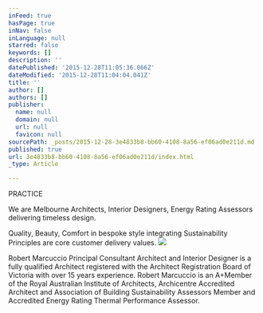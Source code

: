 ```yaml
---
inFeed: true
hasPage: true
inNav: false
inLanguage: null
starred: false
keywords: []
description: ''
datePublished: '2015-12-28T11:05:36.066Z'
dateModified: '2015-12-28T11:04:04.041Z'
title: ''
author: []
authors: []
publisher:
  name: null
  domain: null
  url: null
  favicon: null
sourcePath: _posts/2015-12-28-3e4833b8-bb60-4108-8a56-ef06ad0e211d.md
published: true
url: 3e4833b8-bb60-4108-8a56-ef06ad0e211d/index.html
_type: Article

---
```

PRACTICE

We are Melbourne Architects, Interior Designers, Energy Rating Assessors delivering timeless design.

Quality, Beauty, Comfort in bespoke style integrating Sustainability Principles are core customer delivery values.
![](https://the-grid-user-content.s3-us-west-2.amazonaws.com/7b65fa90-4446-4096-911d-6690e1b408dc.jpg)

Robert Marcuccio Principal Consultant Architect and Interior Designer is a fully qualified Architect registered with the Architect Registration Board of Victoria with over 15 years experience. Robert Marcuccio is an A+Member of the Royal Australian Institute of Architects, Archicentre Accredited Architect and Association of Building Sustainability Assessors Member and Accredited Energy Rating Thermal Performance Assessor.